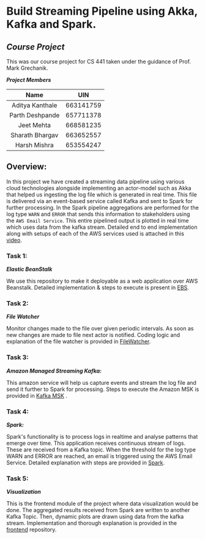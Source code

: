# Build Streaming Pipeline using Akka, Kafka and Spark. 

## **_Course Project_**
This was our course project for CS 441 taken under the guidance of Prof. Mark Grechanik. 

**_Project Members_**

| Name | UIN |
| :---: | :---: |
|Aditya Kanthale | 663141759|
| Parth Deshpande | 657711378 |
| Jeet Mehta | 668581235
| Sharath Bhargav | 663652557
| Harsh Mishra | 653554247

## Overview:

In this project we have created a streaming data pipeline using various cloud technologies alongside implementing an actor-model such as Akka that helped us ingesting the log file which is generated in real time. This file is delivered via an event-based service called Kafka and sent to Spark for further processing. In the Spark pipeline aggregations are performed for the log type `WARN` and `ERROR` that sends this information to stakeholders using the `AWS Email Service`. This entire pipelined output is plotted in real time which uses data from the kafka stream.
Detailed end to end implementation along with setups of each of the AWS services used is attached in this [video]().

### Task 1:
**_Elastic BeanStalk_**

We use this repository to make it deployable as a web application over AWS Beanstalk. Detailed implementation & steps to execute is present in [EBS]().

### Task 2:
**_File Watcher_**

Monitor changes made to the file over given periodic intervals. As soon as new changes are made to file next actor is notified. Coding logic and explanation of the file watcher is provided in [FileWatcher]().

### Task 3:
**_Amazon Managed Streaming Kafka:_**

This amazon service will help us capture events and stream the log file and send it further to Spark for processing. Steps to execute the Amazon MSK is provided in [Kafka MSK](https://github.com/sharathbhargav/CS441-Project/tree/main/Kafka_MSK) .

### Task 4:
**_Spark:_**

Spark's functionality is to process logs in realtime and analyse patterns that emerge over time. This application receives continuous stream of logs. These are received from a Kafka topic. When the threshold for the log type WARN and ERROR are reached, an email is triggered using the AWS Email Service. Detailed explanation with steps are provided in [Spark](https://github.com/sharathbhargav/CS441-Project/tree/main/spark_app2). 

### Task 5:
_**_Visualization_**_

This is the frontend module of the project where data visualization would be done. The aggregated results received from Spark are written to another Kafka Topic. Then, dynamic plots are drawn using data from the kafka stream. Implementation and thorough explanation is provided in the [frontend](https://github.com/sharathbhargav/CS441-Project/tree/main/frontend) repository.